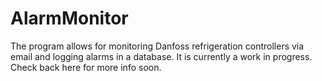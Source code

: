 # AlarmMonitor
The program allows for monitoring Danfoss refrigeration controllers via email and logging alarms in a database.
It is currently a work in progress.  Check back here for more info soon.
